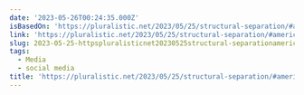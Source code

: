 ```yaml
---
date: '2023-05-26T00:24:35.000Z'
isBasedOn: 'https://pluralistic.net/2023/05/25/structural-separation/#america-act'
link: 'https://pluralistic.net/2023/05/25/structural-separation/#america-act'
slug: 2023-05-25-httpspluralisticnet20230525structural-separationamerica-act
tags:
  - Media
  - social media
title: 'https://pluralistic.net/2023/05/25/structural-separation/#america-act'
---
```


